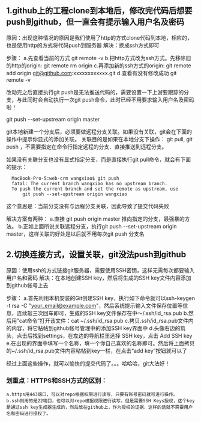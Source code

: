 ## 1.github上的工程clone到本地后，修改完代码后想要push到github，但一直会有提示输入用户名及密码
  原因：出现这种情况的原因是我们使用了http的方式clone代码到本地，相应的，也是使用http的方式将代码push到服务器
  解决：换成ssh方式即可
  
  步骤：
    a.先查看当前的方式 git remote -v
    b.把http方式改为ssh方式。先移除旧的http的origin: git remote rm origin
    c.再添加新的ssh方式的origin: git remote add origin git@github.com:xxxxxxxxxxxx.git
    d.查看有没有修改成功 git remote -v

  改动完之后直接执行git push是无法推送代码的，需要设置一下上游要跟踪的分支，与此同时会自动执行一次git push命令，此时已经不用要求输入用户名及密码啦！
  
  git push --set-upstream origin master

  git本地新建一个分支后，必须要做远程分支关联。如果没有关联，git会在下面的操作中提示你显式的添加关联。
  关联目的是如果在本地分支下操作： git pull, git push ，不需要指定在命令行指定远程的分支．直接推送到远程分支。
  
  如果没有关联分支也没有显式指定分支，而是直接执行git pull命令，就会有下面的提示：

      MacBook-Pro-5:web-crm wangxiao$ git push
      fatal: The current branch wangxiao has no upstream branch.
      To push the current branch and set the remote as upstream, use
          git push --set-upstream origin wangxiao

  这个意思是：当前分支没有与远程分支关联，因此导致了提交代码失败

  解决方案有两种：
    a.直接 git push origin master 推向指定的分支，最强暴的方法。
    b.正如上面所说关联远程分支，执行git push --set-upstream origin master，这样关联的好处是以后就不用每次git push 分支名

## 2.切换连接方式，设置关联，git没法push到github
  原因：使用ssh的方式链接git服务器，需要使用SSH密钥，这样无需每次都要输入用户名和密码
  解决：在本地创建SSH key，然后将生成的SSH key文件内容添加到github帐号上去

  步骤：
    a.首先利用本机安装的Git创建SSH key，执行如下命令就可以ssh-keygen -t rsa -C "your_email@example.com"，然后系统提示输入文件保存位置等信息，连续敲三次回车即可，生成的SSH key文件保存在中～/.ssh/id_rsa.pub
    b.然后用”cat命令”打开该文件：cat ~/.ssh/id_rsa.pub
    c.拷贝.ssh/id_rsa.pub文件内的内容，将它粘帖到github帐号管理中的添加SSH key界面中
    d.头像右边的箭头，点击后找到settings，在左边的导航栏里选择 SSH key，点击 Add SSH key 
    e.在出现的界面中填写一个名称，填一个你自己喜欢的名称即可。然后将上面拷贝的~/.ssh/id_rsa.pub文件内容粘帖到key一栏，在点击“add key”按钮就可以了

  经过上面这些操作，就可以愉快的提交代码了。。。哈哈哈，git大法好！

  ### 划重点：HTTPS和SSH方式的区别：
    a.https用443端口，可以对repo根据权限进行读写，只要有账号密码就可进行操作。
    b.ssh则用的是22端口，也可以对repo根据权限进行读写，但是需要SSH Keys授权，这个key是通过ssh key生成器生成的，然后放在github上，作为授权的证据，这样的话就不需要用户名和密码进行授权了。
    
